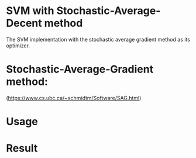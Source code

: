 # SVM with Stochastic-Average-Decent method
The SVM implementation with the stochastic average gradient method as its optimizer.


# Stochastic-Average-Gradient method:
(https://www.cs.ubc.ca/~schmidtm/Software/SAG.html)


# Usage


# Result